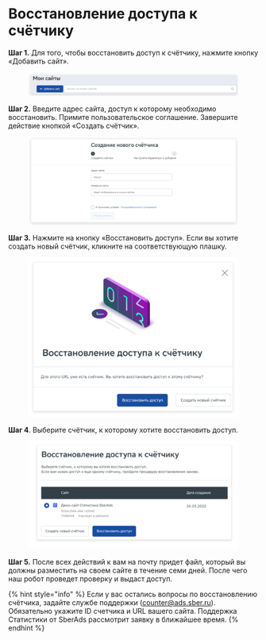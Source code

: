 # Восстановление доступа к счётчику

**Шаг 1.** Для того, чтобы восстановить доступ к счётчику, нажмите кнопку «Добавить сайт».

<figure><img src="../.gitbook/assets/stat.top100.rambler.ru_stat_projects__sberads=1 (1) (1).png" alt=""><figcaption></figcaption></figure>

**Шаг 2.** Введите адрес сайта, доступ к которому необходимо восстановить. Примите пользовательское соглашение. Завершите действие кнопкой «Создать счётчик».

<figure><img src="../.gitbook/assets/stat.top100.rambler.ru_stat_projects__sberads=1 (2).png" alt=""><figcaption></figcaption></figure>

**Шаг 3.** Нажмите на кнопку «Восстановить доступ». Если вы хотите создать новый счётчик, кликните на соответствующую плашку.&#x20;

<figure><img src="../.gitbook/assets/stat.top100.rambler.ru_stat_create.png" alt=""><figcaption></figcaption></figure>

**Шаг 4**. Выберите счётчик, к которому хотите восстановить доступ.

<figure><img src="../.gitbook/assets/stat.top100.rambler.ru_stat_create (1).png" alt=""><figcaption></figcaption></figure>

**Шаг 5.** После всех действий к вам на почту придет файл, который вы должны разместить на своем сайте в течение семи дней. После чего наш робот проведет проверку и выдаст доступ.

{% hint style="info" %}
Если у вас остались вопросы по восстановлению счётчика, задайте службе поддержки ([counter@ads.sber.ru](mailto:counter@ads.sber.ru)). Обязательно укажите ID счетчика и URL вашего сайта. Поддержка Статистики от SberAds рассмотрит заявку в ближайшее время.
{% endhint %}
